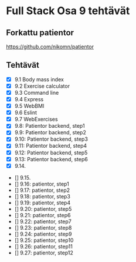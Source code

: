 # Full Stack Osa 9 tehtävät

## Forkattu patientor

https://github.com/nikomn/patientor

## Tehtävät

- [x] 9.1 Body mass index
- [x] 9.2 Exercise calculator
- [x] 9.3 Command line
- [x] 9.4 Express
- [x] 9.5 WebBMI
- [x] 9.6 Eslint
- [x] 9.7 WebExercises
- [x] 9.8: Patientor backend, step1
- [x] 9.9: Patientor backend, step2
- [x] 9.10: Patientor backend, step3
- [x] 9.11: Patientor backend, step4
- [x] 9.12: Patientor backend, step5
- [x] 9.13: Patientor backend, step6
- [x] 9.14.
- [] 9.15.
- [] 9.16: patientor, step1
- [] 9.17: patientor, step2
- [] 9.18: patientor, step3
- [] 9.19: patientor, step4
- [] 9.20: patientor, step5
- [] 9.21: patientor, step6
- [] 9.22: patientor, step7
- [] 9.23: patientor, step8
- [] 9.24: patientor, step9
- [] 9.25: patientor, step10
- [] 9.26: patientor, step11
- [] 9.27: patientor, step12
